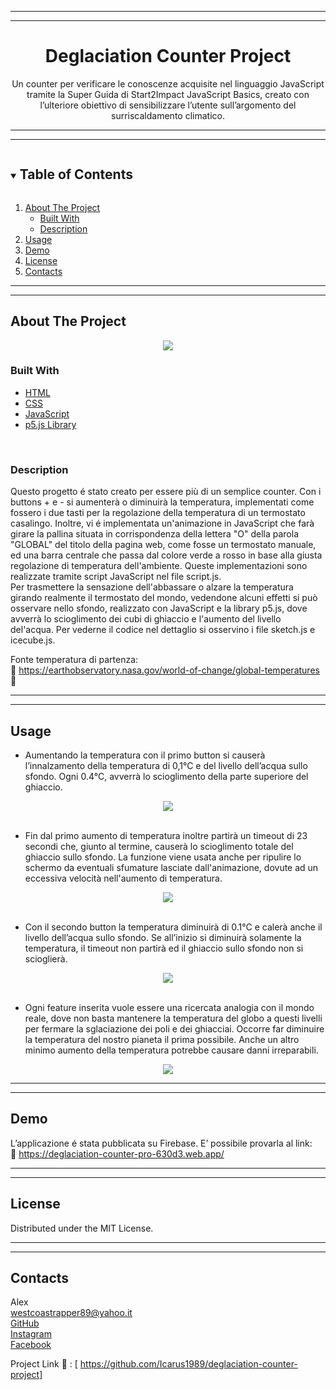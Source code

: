 <hr>
<hr>

<div align="center">
  <h1>Deglaciation Counter Project</h1>
</div>

<p align="center">
  Un counter per verificare le conoscenze acquisite nel linguaggio JavaScript tramite la Super Guida di Start2Impact JavaScript Basics, creato con l’ulteriore obiettivo di sensibilizzare l’utente sull’argomento del surriscaldamento climatico.
</p>

<hr>
<hr>

<details open="open">
  <summary><h2 style="display: inline-block">Table of Contents</h2></summary>
  <ol>
    <li>
      <a href="#about-the-project">About The Project</a>
      <ul>
        <li><a href="#built-with">Built With</a></li>
        <li><a href="#description">Description</a></li>
      </ul>
    </li>
    <li><a href="#usage">Usage</a></li>
    <li><a href="#demo">Demo</a></li>
    <li><a href="#license">License</a></li>
    <li><a href="#contacts">Contacts</a></li>
  </ol>
</details>

<hr>
<hr>

## About The Project

<div align="center">
  <img src="https://imagizer.imageshack.com/v2/640x480q90/924/Au00v5.png">
</div>


### Built With

* [HTML](https://developer.mozilla.org/en-US/docs/Web/HTML?retiredLocale=it)
* [CSS](https://developer.mozilla.org/en-US/docs/Web/CSS?retiredLocale=it)
* [JavaScript](https://developer.mozilla.org/en-US/docs/Web/JavaScript?retiredLocale=it)
* [p5.js Library](https://p5js.org/)
<br>

### Description

Questo progetto é stato creato per essere più di un semplice counter. 
Con i buttons + e - si aumenterà o diminuirà la temperatura, implementati come fossero i due tasti per la regolazione della temperatura di un termostato casalingo.
Inoltre, vi é implementata un'animazione in JavaScript che farà girare la pallina situata in corrispondenza della lettera "O" della parola "GLOBAL" del titolo della pagina web, come fosse un termostato manuale, ed una barra centrale che passa dal colore verde a rosso in base alla giusta regolazione di temperatura dell'ambiente. Queste implementazioni sono realizzate tramite script JavaScript nel file script.js.<br>
Per trasmettere la sensazione dell'abbassare o alzare la temperatura girando realmente il termostato del mondo, vedendone alcuni effetti si può osservare nello sfondo, realizzato con JavaScript e la library p5.js, dove avverrà lo scioglimento dei cubi di ghiaccio e l'aumento del livello del'acqua. Per vederne il codice nel dettaglio si osservino i file sketch.js e icecube.js.

Fonte temperatura di partenza:<br>
:link: https://earthobservatory.nasa.gov/world-of-change/global-temperatures  :satellite:

<hr>
<hr>

## Usage

* Aumentando la temperatura con il primo button si causerà l’innalzamento della temperatura di 0,1°C e del livello dell’acqua sullo sfondo. Ogni 0.4°C, avverrà lo scioglimento della parte superiore del ghiaccio.

<div align="center">
  <img src="https://imagizer.imageshack.com/v2/320x240q90/923/kh1Lwf.png">
</div>

<br>

* Fin dal primo aumento di temperatura inoltre partirà un timeout di 23 secondi che, giunto al termine, causerà lo scioglimento totale del ghiaccio sullo sfondo. La funzione viene usata anche per ripulire lo schermo da eventuali sfumature lasciate dall'animazione, dovute ad un eccessiva velocità nell'aumento di temperatura.

<div align="center">
  <img src="https://imagizer.imageshack.com/v2/320x240q90/922/gBIcjO.png">
</div>

<br>

* Con il secondo button la temperatura diminuirà di 0.1°C e calerà anche il livello dell’acqua sullo sfondo. Se all’inizio si diminuirà solamente la temperatura, il timeout non partirà ed il ghiaccio sullo sfondo non si scioglierà.

<div align="center">
  <img align="center" src="https://imagizer.imageshack.com/v2/320x240q90/922/9Ma3dK.png">
</div>

<br>

* Ogni feature inserita vuole essere una ricercata analogia con il mondo reale, dove non basta mantenere la temperatura del globo a questi livelli per fermare la sglaciazione dei poli e dei ghiacciai. Occorre far diminuire la temperatura del nostro pianeta il prima possibile. Anche un altro minimo aumento della temperatura potrebbe causare danni irreparabili.

<div align="center">
  <img align="center" src="https://earthobservatory.nasa.gov/ContentWOC/images/globaltemp/global_gis_2015-2019.png">
</div>

<hr>
<hr>

## Demo
L’applicazione é stata pubblicata su Firebase. 
E’ possibile provarla al link:
<br>
:link: https://deglaciation-counter-pro-630d3.web.app/

<hr>
<hr>

## License

Distributed under the MIT License.

<hr>
<hr>

## Contacts

Alex<br>
westcoastrapper89@yahoo.it<br>
[GitHub](http://https://github.com/Icarus1989)<br>
[Instagram](http://https://www.instagram.com/alex._.1989/)<br>
[Facebook](https://www.facebook.com/alex.valente.92)<br>


Project Link :link: : [ https://github.com/Icarus1989/deglaciation-counter-project]

